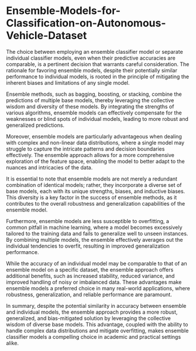 # Ensemble-Models-for-Classification-on-Autonomous-Vehicle-Dataset
The choice between employing an ensemble classifier model or separate individual classifier models, even when their predictive accuracies are comparable, is a pertinent decision that warrants careful consideration. The rationale for favoring ensemble models, despite their potentially similar performance to individual models, is rooted in the principle of mitigating the inherent biases and limitations of any single model.

Ensemble methods, such as bagging, boosting, or stacking, combine the predictions of multiple base models, thereby leveraging the collective wisdom and diversity of these models. By integrating the strengths of various algorithms, ensemble models can effectively compensate for the weaknesses or blind spots of individual models, leading to more robust and generalized predictions.

Moreover, ensemble models are particularly advantageous when dealing with complex and non-linear data distributions, where a single model may struggle to capture the intricate patterns and decision boundaries effectively. The ensemble approach allows for a more comprehensive exploration of the feature space, enabling the model to better adapt to the nuances and intricacies of the data.

It is essential to note that ensemble models are not merely a redundant combination of identical models; rather, they incorporate a diverse set of base models, each with its unique strengths, biases, and inductive biases. This diversity is a key factor in the success of ensemble methods, as it contributes to the overall robustness and generalization capabilities of the ensemble model.

Furthermore, ensemble models are less susceptible to overfitting, a common pitfall in machine learning, where a model becomes excessively tailored to the training data and fails to generalize well to unseen instances. By combining multiple models, the ensemble effectively averages out the individual tendencies to overfit, resulting in improved generalization performance.

While the accuracy of an individual model may be comparable to that of an ensemble model on a specific dataset, the ensemble approach offers additional benefits, such as increased stability, reduced variance, and improved handling of noisy or imbalanced data. These advantages make ensemble models a preferred choice in many real-world applications, where robustness, generalization, and reliable performance are paramount.

In summary, despite the potential similarity in accuracy between ensemble and individual models, the ensemble approach provides a more robust, generalized, and bias-mitigated solution by leveraging the collective wisdom of diverse base models. This advantage, coupled with the ability to handle complex data distributions and mitigate overfitting, makes ensemble classifier models a compelling choice in academic and practical settings alike.
